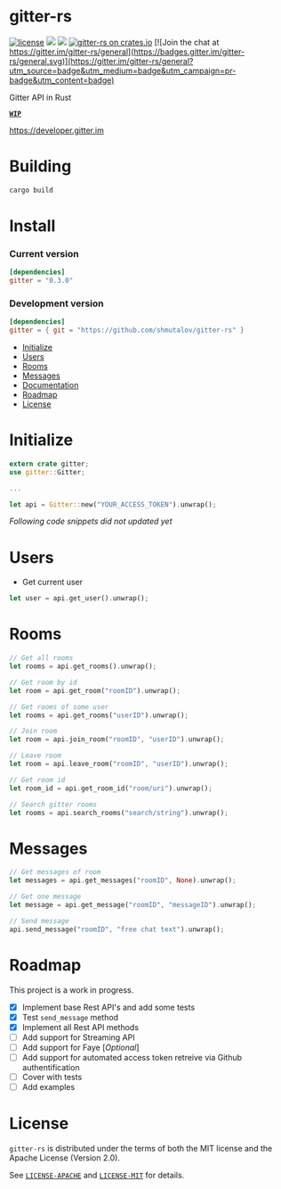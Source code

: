 # gitter-rs

[![license](https://img.shields.io/badge/license-MIT_or_Apache_2.0-blue.svg "License")](#license)
[![](https://tokei.rs/b1/github/shmutalov/gitter-rs)](https://github.com/shmutalov/gitter-rs)
[![](https://travis-ci.org/shmutalov/gitter-rs.svg?branch=master)](https://travis-ci.org/shmutalov/gitter-rs)
[![gitter-rs on crates.io](https://img.shields.io/crates/v/gitter.svg)](https://crates.io/crates/gitter)
[![Join the chat at https://gitter.im/gitter-rs/general](https://badges.gitter.im/gitter-rs/general.svg)](https://gitter.im/gitter-rs/general?utm_source=badge&utm_medium=badge&utm_campaign=pr-badge&utm_content=badge)

Gitter API in Rust 

 [**`WIP`**](#roadmap)

https://developer.gitter.im

# Building
```sh
cargo build
```

# Install

### Current version
```toml
[dependencies]
gitter = "0.3.0"
```

### Development version
```toml
[dependencies]
gitter = { git = "https://github.com/shmutalov/gitter-rs" }
```

- [Initialize](#initialize)
- [Users](#users)
- [Rooms](#rooms)
- [Messages](#messages)
- [Documentation](http://docs.rs/gitter)
- [Roadmap](#roadmap)
- [License](#license)

# Initialize

```rust
extern crate gitter;
use gitter::Gitter;

...

let api = Gitter::new("YOUR_ACCESS_TOKEN").unwrap();
```

_Following code snippets did not updated yet_

# Users

- Get current user

```rust
let user = api.get_user().unwrap();
```

# Rooms


```rust
// Get all rooms
let rooms = api.get_rooms().unwrap();

// Get room by id
let room = api.get_room("roomID").unwrap();

// Get rooms of some user
let rooms = api.get_rooms("userID").unwrap();

// Join room
let room = api.join_room("roomID", "userID").unwrap();

// Leave room
let room = api.leave_room("roomID", "userID").unwrap();

// Get room id
let room_id = api.get_room_id("room/uri").unwrap();

// Search gitter rooms
let rooms = api.search_rooms("search/string").unwrap();
```

# Messages

```rust
// Get messages of room
let messages = api.get_messages("roomID", None).unwrap();

// Get one message
let message = api.get_message("roomID", "messageID").unwrap();

// Send message
api.send_message("roomID", "free chat text").unwrap();
```

# Roadmap

This project is a work in progress.

- [x] Implement base Rest API's and add some tests
- [x] Test `send_message` method
- [x] Implement all Rest API methods
- [ ] Add support for Streaming API
- [ ] Add support for Faye [_Optional_]
- [ ] Add support for automated access token retreive via Github authentification
- [ ] Cover with tests
- [ ] Add examples

# License

`gitter-rs` is distributed under the terms of both the MIT license and the Apache License (Version 2.0).

See [`LICENSE-APACHE`](LICENSE-APACHE) and [`LICENSE-MIT`](LICENSE-APACHE) for details.
